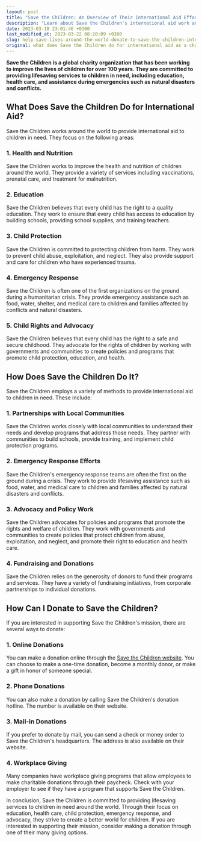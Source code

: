 ```yaml
---
layout: post
title: "Save the Children: An Overview of Their International Aid Efforts"
description: "Learn about Save the Children's international aid work and how to donate to their cause. Change a child's life today."
date: 2023-03-18 23:01:46 +0300
last_modified_at: 2023-03-22 08:20:09 +0300
slug: help-save-lives-around-the-world-donate-to-save-the-children-international
original: what does Save the Children do for international aid as a charity, how do they do it, how can i donate?
---
```

**Save the Children is a global charity organization that has been working to improve the lives of children for over 100 years. They are committed to providing lifesaving services to children in need, including education, health care, and assistance during emergencies such as natural disasters and conflicts.**

## What Does Save the Children Do for International Aid?

Save the Children works around the world to provide international aid to children in need. They focus on the following areas:

### 1\. Health and Nutrition

Save the Children works to improve the health and nutrition of children around the world. They provide a variety of services including vaccinations, prenatal care, and treatment for malnutrition.

### 2\. Education

Save the Children believes that every child has the right to a quality education. They work to ensure that every child has access to education by building schools, providing school supplies, and training teachers.

### 3\. Child Protection

Save the Children is committed to protecting children from harm. They work to prevent child abuse, exploitation, and neglect. They also provide support and care for children who have experienced trauma.

### 4\. Emergency Response

Save the Children is often one of the first organizations on the ground during a humanitarian crisis. They provide emergency assistance such as food, water, shelter, and medical care to children and families affected by conflicts and natural disasters.

### 5\. Child Rights and Advocacy

Save the Children believes that every child has the right to a safe and secure childhood. They advocate for the rights of children by working with governments and communities to create policies and programs that promote child protection, education, and health.

## How Does Save the Children Do It?

Save the Children employs a variety of methods to provide international aid to children in need. These include:

### 1\. Partnerships with Local Communities

Save the Children works closely with local communities to understand their needs and develop programs that address those needs. They partner with communities to build schools, provide training, and implement child protection programs.

### 2\. Emergency Response Efforts

Save the Children's emergency response teams are often the first on the ground during a crisis. They work to provide lifesaving assistance such as food, water, and medical care to children and families affected by natural disasters and conflicts.

### 3\. Advocacy and Policy Work

Save the Children advocates for policies and programs that promote the rights and welfare of children. They work with governments and communities to create policies that protect children from abuse, exploitation, and neglect, and promote their right to education and health care.

### 4\. Fundraising and Donations

Save the Children relies on the generosity of donors to fund their programs and services. They have a variety of fundraising initiatives, from corporate partnerships to individual donations.

## How Can I Donate to Save the Children?

If you are interested in supporting Save the Children's mission, there are several ways to donate:

### 1\. Online Donations

You can make a donation online through the [Save the Children website](https://www.savethechildren.net/). You can choose to make a one-time donation, become a monthly donor, or make a gift in honor of someone special.

### 2\. Phone Donations

You can also make a donation by calling Save the Children's donation hotline. The number is available on their website.

### 3\. Mail\-in Donations

If you prefer to donate by mail, you can send a check or money order to Save the Children's headquarters. The address is also available on their website.

### 4\. Workplace Giving

Many companies have workplace giving programs that allow employees to make charitable donations through their paycheck. Check with your employer to see if they have a program that supports Save the Children.

In conclusion, Save the Children is committed to providing lifesaving services to children in need around the world. Through their focus on education, health care, child protection, emergency response, and advocacy, they strive to create a better world for children. If you are interested in supporting their mission, consider making a donation through one of their many giving options.